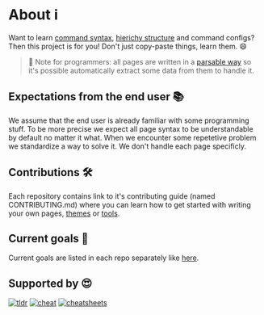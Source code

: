 # About :information_source:

Want to learn [command syntax](https://github.com/command-line-interface-pages/cli-pages), [hierichy structure](https://github.com/command-line-interface-pages/directory-pages) and command configs? Then this
project is for you! Don't just copy-paste things, learn them. :smile:

> :bell: Note for programmers: all pages are written in a [parsable way](https://github.com/command-line-interface-pages/syntax/blob/main/base.md) so
> it's possible automatically extract some data from them to handle it.

## Expectations from the end user :books:

We assume that the end user is already familiar with some programming stuff. To
be more precise we expect all page syntax to be understandable by default no
matter it what. When we encounter some repetetive problem we standardize a way
to solve it. We don't handle each page specificly.

## Contributions :hammer_and_wrench:

Each repository contains link to it's contributing guide (named CONTRIBUTING.md)
where you can learn how to get started with writing your own pages, [themes](https://github.com/command-line-interface-pages/themes)
or [tools](https://github.com/command-line-interface-pages/v2-tooling).

## Current goals :checkered_flag:

Current goals are listed in each repo separately like [here](https://github.com/command-line-interface-pages/cli-pages#current-goals-checkered_flag).

## Supported by :heart_eyes:

[![tldr](https://img.shields.io/badge/TlDr-a32236?labelColor=ed425c&style=flat-square)](https://github.com/tldr-pages/tldr/blob/main/pages/common/clip-view.mds) [![cheat](https://img.shields.io/badge/Cheat-a32236?labelColor=ed425c&style=flat-square)](https://github.com/cheat/cheatsheets/pull/226) [![cheatsheets](https://img.shields.io/badge/Cheatsheets-a32236?labelColor=ed425c&style=flat-square)](hhttps://github.com/rstacruz/cheatsheets/pull/1953)